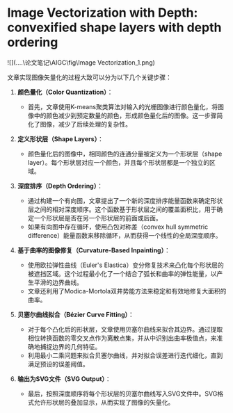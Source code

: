 # Image Vectorization with Depth: convexified shape layers with depth ordering

![](..\..\论文笔记\AIGC\fig\Image Vectorization_1.png)

文章实现图像矢量化的过程大致可以分为以下几个关键步骤：

1. **颜色量化（Color Quantization）**：
   - 首先，文章使用K-means聚类算法对输入的光栅图像进行颜色量化，将图像中的颜色减少到预定数量的颜色，形成颜色量化后的图像。这一步骤简化了图像，减少了后续处理的复杂性。

2. **定义形状层（Shape Layers）**：
   - 颜色量化后的图像中，相同颜色的连通分量被定义为一个形状层（shape layer）。每个形状层对应一个颜色，并且每个形状层都是一个独立的区域。

3. **深度排序（Depth Ordering）**：
   - 通过构建一个有向图，文章提出了一个新的深度排序能量函数来确定形状层之间的相对深度顺序。这个函数基于形状层之间的覆盖面积比，用于确定一个形状层是否在另一个形状层的前面或后面。
   - 如果有向图中存在循环，使用凸包对称差（convex hull symmetric difference）能量函数来移除循环，从而获得一个线性的全局深度顺序。

4. **基于曲率的图像修复（Curvature-Based Inpainting）**：
   - 使用欧拉弹性曲线（Euler's Elastica）变分修复技术来凸化每个形状层的被遮挡区域。这个过程最小化了一个结合了弧长和曲率的弹性能量，以产生平滑的边界曲线。
   - 文章还利用了Modica-Mortola双井势能方法来稳定和有效地修复大面积的曲率。

5. **贝塞尔曲线拟合（Bézier Curve Fitting）**：
   - 对于每个凸化后的形状层，文章使用贝塞尔曲线来拟合其边界。通过提取相位转换函数的零交叉点作为离散点集，并从中识别出曲率极值点，来准确地捕捉边界的几何特征。
   - 利用最小二乘问题来拟合贝塞尔曲线，并对拟合误差进行迭代细化，直到满足预设的误差阈值。

6. **输出为SVG文件（SVG Output）**：
   - 最后，按照深度顺序将每个形状层的贝塞尔曲线写入SVG文件中。SVG格式允许形状层的叠加显示，从而实现了图像的矢量化。
